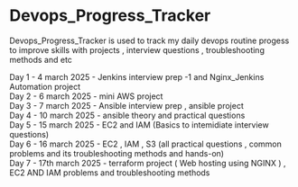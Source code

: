 # Devops_Progress_Tracker
Devops_Progress_Tracker is used to track my daily devops routine progess to improve skills with projects , interview questions , troubleshooting methods and etc

Day 1 - 4 march 2025 - Jenkins interview prep -1 and Nginx_Jenkins Automation project  
Day 2 - 6 march 2025 - mini AWS project  
Day 3 - 7 march 2025 - Ansible interview prep , ansible project  
Day 4 - 10 march 2025 - ansible theory and practical questions  
Day 5 - 15 march 2025 - EC2 and IAM (Basics to intemidiate interview questions)  
Day 6 - 16 march 2025 - EC2 , IAM , S3 (all practical questions , common problems and its troubleshooting methods and hands-on)  
Day 7 - 17th march 2025 - terraform project ( Web hosting using NGINX ) , EC2 AND IAM problems and troubleshooting methods
